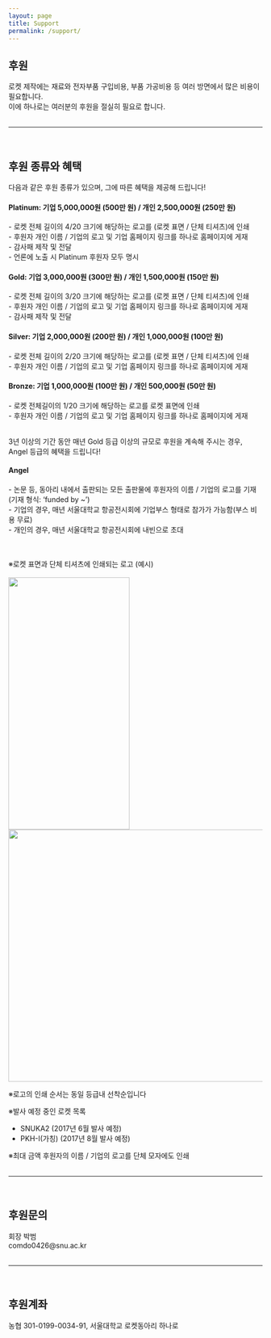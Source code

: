 ```yaml
---
layout: page
title: Support
permalink: /support/
---
```

<h2>후원</h2>
로켓 제작에는 재료와 전자부품 구입비용, 부품 가공비용 등 여러 방면에서 많은 비용이 필요합니다. <br/>
이에 하나로는 여러분의 후원을 절실히 필요로 합니다.<br/><br/>

* * *  
<br/>
<h2>후원 종류와 혜택</h2>

다음과 같은 후원 종류가 있으며, 그에 따른 혜택을 제공해 드립니다!<br/>


<h4> <font style="background:E5E4E2;">Platinum: 기업 5,000,000원 (500만 원) / 개인 2,500,000원 (250만 원)</font> </h4>
- 로켓 전체 길이의 4/20 크기에 해당하는 로고를 (로켓 표면 / 단체 티셔츠)에 인쇄<br/>
- 후원자 개인 이름 / 기업의 로고 및 기업 홈페이지 링크를 하나로 홈페이지에 게재<br/>
- 감사패 제작 및 전달<br/>
- 언론에 노출 시 Platinum 후원자 모두 명시<br/>

<h4> <font style="background:FDD017;"> Gold: 기업 3,000,000원 (300만 원) / 개인 1,500,000원 (150만 원)</font></h4>
- 로켓 전체 길이의 3/20 크기에 해당하는 로고를 (로켓 표면 / 단체 티셔츠)에 인쇄<br/>
- 후원자 개인 이름 / 기업의 로고 및 기업 홈페이지 링크를 하나로 홈페이지에 게재<br/>
- 감사패 제작 및 전달<br/>

<h4> Silver: 기업 2,000,000원 (200만 원) / 개인 1,000,000원 (100만 원)</h4>
- 로켓 전체 길이의 2/20 크기에 해당하는 로고를 (로켓 표면 / 단체 티셔츠)에 인쇄<br/>
- 후원자 개인 이름 / 기업의 로고 및 기업 홈페이지 링크를 하나로 홈페이지에 게재<br/>
<h4> Bronze: 기업 1,000,000원 (100만 원) / 개인 500,000원 (50만 원)</h4>
- 로켓 전체길이의 1/20 크기에 해당하는 로고를 로켓 표면에 인쇄<br/>
- 후원자 개인 이름 / 기업의 로고 및 기업 홈페이지 링크를 하나로 홈페이지에 게재<br/><br/>

3년 이상의 기간 동안 매년 Gold 등급 이상의 규모로 후원을 계속해 주시는 경우, Angel 등급의 혜택을 드립니다!<br/>

<h4>Angel</h4>
- 논문 등, 동아리 내에서 출판되는 모든 출판물에 후원자의 이름 / 기업의 로고를 기재(기재 형식: ‘funded by ~’)<br/>
- 기업의 경우, 매년 서울대학교 항공전시회에 기업부스 형태로 참가가 가능함(부스 비용 무료)<br/>
- 개인의 경우, 매년 서울대학교 항공전시회에 내빈으로 초대
<br/><br/><br/>


※로켓 표면과 단체 티셔츠에 인쇄되는 로고 (예시)<br/><br/><img src="https://github.com/hsb6350/hanaro.github.io/blob/master/assets/logo/ROCKETMARK.JPG?raw=true" width="240" height="500" /><img src="https://github.com/hsb6350/hanaro.github.io/blob/master/assets/logo/tshirts.PNG?raw=true" width="646" height="500" /><br/>

※로고의 인쇄 순서는 동일 등급내 선착순입니다<br/>

※발사 예정 중인 로켓 목록<br/>

- SNUKA2 (2017년 6월 발사 예정)<br/>
- PKH-I(가칭) (2017년 8월 발사 예정)<br/>

※최대 금액 후원자의 이름 / 기업의 로고를 단체 모자에도 인쇄<br/><br/>

* * *
<br/>
<h2>후원문의</h2>
회장 박범<br/>
comdo0426@snu.ac.kr<br/><br/>

* * *
<br/>
<h2>후원계좌</h2>
농협 301-0199-0034-91, 서울대학교 로켓동아리 하나로

